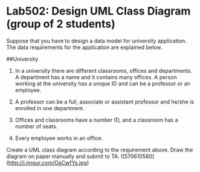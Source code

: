 ﻿# Lab502: Design UML Class Diagram (group of 2 students)

Suppose that you have to design a data model for university application. The data requirements for the application are explained below.

##University

1. In a university there are different classrooms, offices and departments. A department has a name and it contains many offices. A person working at the university has a unique ID and can be a professor or an employee.

2. A professor can be a full, associate or assistant professor and he/she is enrolled in one department.

3. Offices and classrooms have a number ID, and a classroom has a number of seats.

4. Every employee works in an office.

Create a UML class diagram according to the requirement above. Draw the diagram on paper manually and submit to TA.
![570610580] (http://i.imgur.com/OaCwfYs.jpg) 
